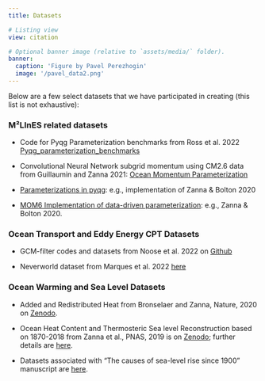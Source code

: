 ```yaml
---
title: Datasets

# Listing view
view: citation

# Optional banner image (relative to `assets/media/` folder).
banner:
  caption: 'Figure by Pavel Perezhogin'
  image: '/pavel_data2.png'
---
```


Below are a few select datasets that we have participated in creating (this list is not exhaustive): 

### M²LInES related datasets

- Code for Pyqg Parameterization benchmarks from Ross et al. 2022 [Pyqg_parameterization_benchmarks](Pyqg_parameterization_benchmarks)

- Convolutional Neural Network subgrid momentum using CM2.6 data from Guillaumin and Zanna 2021: [Ocean Momentum Parameterization](https://doi.org/10.5281/zenodo.5076046)

- [Parameterizations in pyqg](https://github.com/pyqg/pyqg): e.g., implementation of Zanna & Bolton 2020

- [MOM6 Implementation of data-driven parameterization](https://github.com/Pperezhogin/MOM6/blob/Zanna-Bolton-2020/src/parameterizations/lateral/MOM_Zanna_Bolton.F90): e.g., Zanna & Bolton 2020.

### Ocean Transport and Eddy Energy CPT Datasets
- GCM-filter codes and datasets from Noose et al. 2022 on [Github](https://github.com/ocean-eddy-cpt/gcm-filters)

- Neverworld dataset from Marques et al. 2022 [here](https://www.earthsystemgrid.org/dataset/ucar.cgd.nw2.mom6.html)

### Ocean Warming and Sea Level Datasets

- Added and Redistributed Heat from Bronselaer and Zanna, Nature, 2020 on [Zenodo](https://doi.org/10.5281/zenodo.3981292).

- Ocean Heat Content and Thermosteric Sea level Reconstruction based on 1870-2018 from Zanna et al., PNAS, 2019 is on [Zenodo](https://doi.org/10.5281/zenodo.4603700); further details are [here](https://zanna-researchteam.github.io/post/ohc_pnas_dataset/).

- Datasets associated with “The causes of sea-level rise since 1900” manuscript are [here](https://zenodo.org/record/3862995#.YIWWYC2cYn0).
